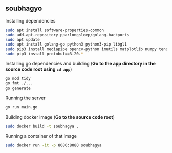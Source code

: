 ## soubhagyo

Installing dependencies
```bash
sudo apt install software-properties-common
sudo add-apt-repository ppa:longsleep/golang-backports
sudo apt update
sudo apt install golang-go python3 python3-pip libgl1
sudo pip3 install mediapipe opencv-python imutils matplotlib numpy tensorflow torch torchvision
sudo pip3 install protobuf==3.20.*
```

Installing go dependencies and building (**Go to the app directory in the source code root using `cd app`**)
```bash
go mod tidy
go fmt ./...
go generate
```

Running the server
```bash
go run main.go
```


Building docker image (**Go to the source code root**)
```bash
sudo docker build -t soubhagya .
```

Running a container of that image
```bash
sudo docker run -it -p 8080:8080 soubhagya
```
